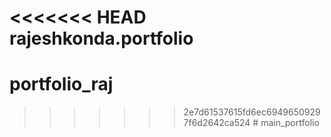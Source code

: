 <<<<<<< HEAD
rajeshkonda.portfolio
=======
# portfolio_raj
>>>>>>> 2e7d61537615fd6ec69496509297f6d2642ca524
#   m a i n _ p o r t f o l i o  
 